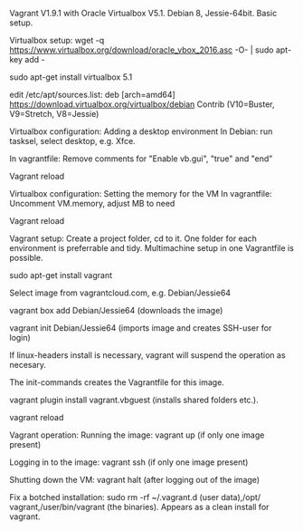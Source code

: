 Vagrant V1.9.1 with Oracle Virtualbox V5.1. Debian 8, Jessie-64bit. Basic setup.

Virtualbox setup:
wget -q https://www.virtualbox.org/download/oracle_vbox_2016.asc -O- | sudo
apt-key add -

sudo apt-get install virtualbox 5.1

edit /etc/apt/sources.list: deb [arch=amd64] https://download.virtualbox.org/virtualbox/debian <your distro> Contrib
(V10=Buster, V9=Stretch, V8=Jessie)

Virtualbox configuration:
Adding a desktop environment
In Debian: run tasksel, select desktop, e.g. Xfce.

In vagrantfile: Remove comments for "Enable vb.gui", "true" and "end"

Vagrant reload

Virtualbox configuration:
Setting the memory for the VM
In vagrantfile: Uncomment VM.memory, adjust MB to need

Vagrant reload

Vagrant setup:
Create a project folder, cd to it. One folder for each environment is preferrable and tidy. Multimachine setup in one Vagrantfile is possible.

sudo apt-get install vagrant

Select image from vagrantcloud.com, e.g. Debian/Jessie64

vagrant box add Debian/Jessie64 (downloads the image)

vagrant init Debian/Jessie64 (imports image and creates SSH-user for login)

If linux-headers install is necessary, vagrant will suspend the operation 
as necesary.

The init-commands creates the Vagrantfile for this image.

vagrant plugin install vagrant.vbguest (installs shared folders etc.).

vagrant reload


Vagrant operation:
Running the image: vagrant up (if only one image present)

Logging in to the image: vagrant ssh (if only one image present)

Shutting down the VM: vagrant halt (after logging out of the image)

Fix a botched installation: sudo rm -rf ~/.vagrant.d (user data),/opt/
vagrant,/user/bin/vagrant (the binaries). Appears as a clean install for
vagrant.
